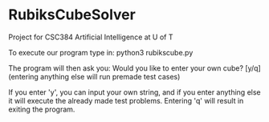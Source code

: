 # RubiksCubeSolver
Project for CSC384 Artificial Intelligence at U of T

To execute our program type in:
python3 rubikscube.py

The program will then ask you: 
Would you like to enter your own cube? [y/q] (entering anything else will run premade test cases)

If you enter 'y', you can input your own string, and if you enter anything else it will execute the already
made test problems. Entering 'q' will result in exiting the program. 
